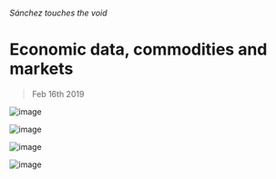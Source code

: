 ###### Sánchez touches the void
# Economic data, commodities and markets 
> Feb 16th 2019 
![image](images/20190216_int101.png) 
![image](images/20190216_int102.png) 
![image](images/20190216_int201.png) 
![image](images/20190216_int401.png) 
